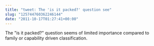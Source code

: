 ```yaml
---
title: "tweet: The 'is it packed?' question see"
slug: "125744760362246144"
date: "2011-10-17T01:27:41+00:00"
---
```

The "is it packed?" question seems of limited importance compared to family or capability driven classification.
